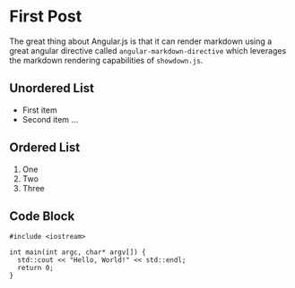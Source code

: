 # First Post
The great thing about Angular.js is that it can render markdown using a great angular directive called ```angular-markdown-directive``` which leverages the markdown rendering capabilities of ```showdown.js```.

## Unordered List
* First item
* Second item
...

## Ordered List
1. One
2. Two
3. Three

## Code Block
```
#include <iostream>

int main(int argc, char* argv[]) {
  std::cout << "Hello, World!" << std::endl;
  return 0;
}
```
